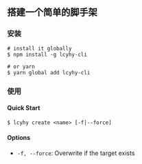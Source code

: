 ## 搭建一个简单的脚手架

### 安装

```shell
# install it globally
$ npm install -g lcyhy-cli

# or yarn
$ yarn global add lcyhy-cli
```

### 使用 

#### Quick Start 

```shell
$ lcyhy create <name> [-f|--force]
```

#### Options

- `-f, --force`: Overwrite if the target exists